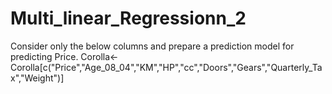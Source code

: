 # Multi_linear_Regressionn_2
Consider only the below columns and prepare a prediction model for predicting Price. Corolla&lt;-Corolla[c("Price","Age_08_04","KM","HP","cc","Doors","Gears","Quarterly_Tax","Weight")]
